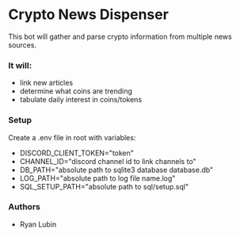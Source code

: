 # Crypto News Dispenser

This bot will gather and parse crypto information from multiple news sources.

### It will:

<ul>
<li> link new articles </li>
<li> determine what coins are trending </li>
<li> tabulate daily interest in coins/tokens </li>
</ul>

### Setup

Create a .env file in root with variables:

<ul>
<li> DISCORD_CLIENT_TOKEN="token" </li>
<li> CHANNEL_ID="discord channel id to link channels to" </li>
<li> DB_PATH="absolute path to sqlite3 database database.db" </li>
<li> LOG_PATH="absolute path to log file name.log" </li>
<li> SQL_SETUP_PATH="absolute path to sql/setup.sql" </li>
</ul>

### Authors

<ul>
<li> Ryan Lubin </li>
</ul>
